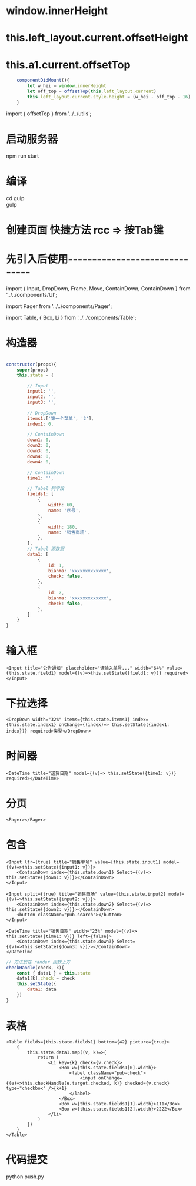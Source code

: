 # window.innerHeight

# this.left_layout.current.offsetHeight

# this.a1.current.offsetTop


```javascript
    componentDidMount(){
        let w_hei = window.innerHeight
        let off_top = offsetTop(this.left_layout.current)
        this.left_layout.current.style.height = (w_hei - off_top - 16) +'px'
    }
```

import { offsetTop } from '../../utils';

# 启动服务器
npm run start
# 编译
cd gulp  
gulp

# 创建页面 快捷方法 rcc => 按Tab键

# 先引入后使用------------------------------

import { Input, DropDown, Frame, Move, ContainDown, ContainDown } from '../../components/UI';

import Pager from '../../components/Pager';

import Table, { Box, Li } from '../../components/Table';

# 构造器

```javascript

constructor(props){
    super(props)
    this.state = {

        // Input
        input1: '',
        input2: '',
        input3: '',

        // DropDown
        items1:['第一个菜单', '2'],
        index1: 0,

        // ContainDown
        down1: 0,
        down2: 0,
        down3: 0,
        down4: 0,
        down4: 0,

        // ContainDown
        time1: '',

        // Tabel 列字段
        fields1: [
            {
                width: 60,
                name: '序号',
            },
            {
                width: 180,
                name: '销售商场',
            },
        ],
        // Tabel 源数据
        data1: [
            {
                id: 1,
                bianma: 'xxxxxxxxxxxxx',
                check: false,
            },
            {
                id: 2,
                bianma: 'xxxxxxxxxxxxx',
                check: false,
            },
        ]
    }
}

```

# 输入框
    <Input title="公告通知" placeholder="请输入单号..." width="64%" value={this.state.field1} model={(v)=>this.setState({field1: v})} required></Input>
# 下拉选择
    <DropDown width="32%" items={this.state.items1} index={this.state.index1} onChange={(index)=> this.setState({index1: index})} required>类型</DropDown>
# 时间器
    <DateTime title="送货日期" model={(v)=> this.setState({time1: v})} required></DateTime>
# 分页
    <Pager></Pager>
# 包含
    <Input ltr={true} title="销售单号" value={this.state.input1} model={(v)=>this.setState({input1: v})}>
        <ContainDown index={this.state.down1} Select={(v)=> this.setState({down1: v})}></ContainDown>
    </Input>

    <Input split={true} title="销售商场" value={this.state.input2} model={(v)=>this.setState({input2: v})}>
        <ContainDown index={this.state.down2} Select={(v)=> this.setState({down2: v})}></ContainDown>
        <button className="pub-search"></button>
    </Input>

    <DateTime title="销售日期" width="23%" model={(v)=> this.setState({time1: v})} left={false}>
        <ContainDown index={this.state.down3} Select={(v)=>this.setState({down3: v})}></ContainDown>
    </DateTime


```javascript
// 方法放在 rander 函数上方
checkHandle(check, k){
    const { data1 } = this.state
    data1[k].check = check
    this.setState({
        data1: data
    })
}
```

# 表格
    <Table fields={this.state.fields1} bottom={42} picture={true}>
        {
            this.state.data1.map((v, k)=>{
                return (
                    <Li key={k} check={v.check}>
                        <Box w={this.state.fields1[0].width}>
                            <label className="pub-check">
                                <input onChange={(e)=>this.checkHandle(e.target.checked, k)} checked={v.check} type="checkbox" />{k+1}
                            </label>
                        </Box>
                        <Box w={this.state.fields1[1].width}>111</Box>
                        <Box w={this.state.fields1[2].width}>2222</Box>
                    </Li>
                )
            })
        }
    </Table>



# 代码提交

python push.py


